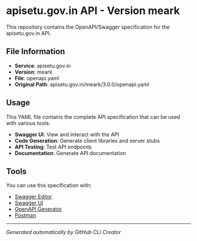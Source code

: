 # apisetu.gov.in API - Version meark

This repository contains the OpenAPI/Swagger specification for the apisetu.gov.in API.

## File Information

- **Service**: apisetu.gov.in
- **Version**: meark
- **File**: openapi.yaml
- **Original Path**: apisetu.gov.in/meark/3.0.0/openapi.yaml

## Usage

This YAML file contains the complete API specification that can be used with various tools:

- **Swagger UI**: View and interact with the API
- **Code Generation**: Generate client libraries and server stubs
- **API Testing**: Test API endpoints
- **Documentation**: Generate API documentation

## Tools

You can use this specification with:

- [Swagger Editor](https://editor.swagger.io/)
- [Swagger UI](https://swagger.io/tools/swagger-ui/)
- [OpenAPI Generator](https://openapi-generator.tech/)
- [Postman](https://www.postman.com/)

---

*Generated automatically by GitHub CLI Creator*
